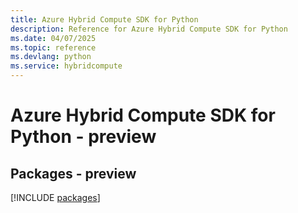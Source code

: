 ```yaml
---
title: Azure Hybrid Compute SDK for Python
description: Reference for Azure Hybrid Compute SDK for Python
ms.date: 04/07/2025
ms.topic: reference
ms.devlang: python
ms.service: hybridcompute
---
```

# Azure Hybrid Compute SDK for Python - preview
## Packages - preview
[!INCLUDE [packages](hybrid-compute-index.md)]